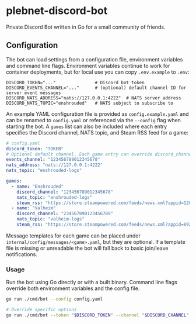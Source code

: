 # plebnet-discord-bot
Private Discord Bot written in Go for a small community of friends.

## Configuration

The bot can load settings from a configuration file, environment variables and
command line flags.  Environment variables continue to work for container
deployments, but for local use you can copy `.env.example` to `.env`:

```
DISCORD_TOKEN="..."               # Discord bot token
DISCORD_EVENTS_CHANNEL="..."      # (optional) default channel ID for server event messages
DISCORD_NATS_ADDRESS="nats://127.0.0.1:4222"  # NATS server address
DISCORD_NATS_TOPIC="enshrouded"   # NATS subject to subscribe to
```

An example YAML configuration file is provided as `config.example.yaml` and can
be renamed to `config.yaml` or referenced via the `--config` flag when starting
the bot. A `games` list can also be included where each entry specifies the
Discord channel, NATS topic, and Steam RSS feed for a game:

```yaml
# config.yaml
discord_token: "TOKEN"
# Optional default channel. Each game entry can override discord_channel.
events_channel: "123456789012345678"
nats_address: "nats://127.0.0.1:4222"
nats_topic: "enshrouded-logs"

games:
  - name: "Enshrouded"
    discord_channel: "123456789012345678"
    nats_topic: "enshrouded-logs"
    steam_rss: "https://store.steampowered.com/feeds/news.xml?appid=1203620"
  - name: "Valheim"
    discord_channel: "234567890123456789"
    nats_topic: "valheim-logs"
    steam_rss: "https://store.steampowered.com/feeds/news.xml?appid=892970"
```

Message templates for each game can be placed under `internal/config/messages/<game>.yaml`,
but they are optional. If a template file is missing or unreadable the bot will
fall back to basic join/leave notifications.

### Usage

Run the bot using Go directly or with a built binary. Command line flags override
both environment variables and the config file.

```bash
go run ./cmd/bot --config config.yaml

# Override specific options
go run ./cmd/bot --token "$DISCORD_TOKEN" --channel "$DISCORD_CHANNEL"
```
